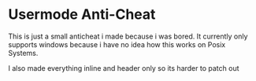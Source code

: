 # Usermode Anti-Cheat

This is just a small anticheat i made because i was bored.
It currently only supports windows because i have no idea how this works
on Posix Systems. 

I also made everything inline and header only so its harder to patch out